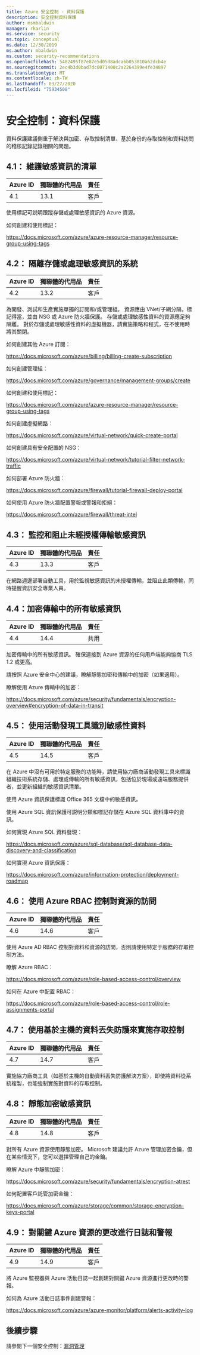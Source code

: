 ```yaml
---
title: Azure 安全控制 - 資料保護
description: 安全控制資料保護
author: msmbaldwin
manager: rkarlin
ms.service: security
ms.topic: conceptual
ms.date: 12/30/2019
ms.author: mbaldwin
ms.custom: security-recommendations
ms.openlocfilehash: 5482495f87e87e5d05d8adca6b053810a62dcb4e
ms.sourcegitcommit: 2ec4b3d0bad7dc0071400c2a2264399e4fe34897
ms.translationtype: MT
ms.contentlocale: zh-TW
ms.lasthandoff: 03/27/2020
ms.locfileid: "75934508"
---
```

# <a name="security-control-data-protection"></a>安全控制：資料保護

資料保護建議側重于解決與加密、存取控制清單、基於身份的存取控制和資料訪問的稽核記錄記錄相關的問題。

## <a name="41-maintain-an-inventory-of-sensitive-information"></a>4.1： 維護敏感資訊的清單

| Azure ID | 獨聯體的代用品 | 責任 |
|--|--|--|
| 4.1 | 13.1 | 客戶 |

使用標記可説明跟蹤存儲或處理敏感資訊的 Azure 資源。

如何創建和使用標記：

https://docs.microsoft.com/azure/azure-resource-manager/resource-group-using-tags

## <a name="42-isolate-systems-storing-or-processing-sensitive-information"></a>4.2： 隔離存儲或處理敏感資訊的系統

| Azure ID | 獨聯體的代用品 | 責任 |
|--|--|--|
| 4.2 | 13.2 | 客戶 |

為開發、測試和生產實施單獨的訂閱和/或管理組。 資源應由 VNet/子網分隔，標記得當，並由 NSG 或 Azure 防火牆保護。 存儲或處理敏感性資料的資源應足夠隔離。 對於存儲或處理敏感性資料的虛擬機器，請實施策略和程式，在不使用時將其關閉。

如何創建其他 Azure 訂閱：

https://docs.microsoft.com/azure/billing/billing-create-subscription

如何創建管理組：

https://docs.microsoft.com/azure/governance/management-groups/create

如何創建和使用標記：

https://docs.microsoft.com/azure/azure-resource-manager/resource-group-using-tags

如何創建虛擬網路：

https://docs.microsoft.com/azure/virtual-network/quick-create-portal

如何創建具有安全配置的 NSG：

https://docs.microsoft.com/azure/virtual-network/tutorial-filter-network-traffic

如何部署 Azure 防火牆：

https://docs.microsoft.com/azure/firewall/tutorial-firewall-deploy-portal

如何使用 Azure 防火牆配置警報或警報和拒絕：

https://docs.microsoft.com/azure/firewall/threat-intel

## <a name="43-monitor-and-block-unauthorized-transfer-of-sensitive-information"></a>4.3： 監控和阻止未經授權傳輸敏感資訊

| Azure ID | 獨聯體的代用品 | 責任 |
|--|--|--|
| 4.3 | 13.3 | 客戶 |

在網路週邊部署自動工具，用於監視敏感資訊的未授權傳輸，並阻止此類傳輸，同時提醒資訊安全專業人員。

## <a name="44-encrypt-all-sensitive-information-in-transit"></a>4.4：加密傳輸中的所有敏感資訊

| Azure ID | 獨聯體的代用品 | 責任 |
|--|--|--|
| 4.4 | 14.4 | 共用 |

加密傳輸中的所有敏感資訊。 確保連接到 Azure 資源的任何用戶端能夠協商 TLS 1.2 或更高。

請按照 Azure 安全中心的建議，瞭解靜態加密和傳輸中的加密（如果適用）。

瞭解使用 Azure 傳輸中的加密：

https://docs.microsoft.com/azure/security/fundamentals/encryption-overview#encryption-of-data-in-transit

## <a name="45-use-an-active-discovery-tool-to-identify-sensitive-data"></a>4.5： 使用活動發現工具識別敏感性資料

| Azure ID | 獨聯體的代用品 | 責任 |
|--|--|--|
| 4.5 | 14.5 | 客戶 |

在 Azure 中沒有可用於特定服務的功能時，請使用協力廠商活動發現工具來標識組織技術系統存儲、處理或傳輸的所有敏感資訊，包括位於現場或遠端服務提供者，並更新組織的敏感資訊清單。

使用 Azure 資訊保護標識 Office 365 文檔中的敏感資訊。

使用 Azure SQL 資訊保護可説明分類和標記存儲在 Azure SQL 資料庫中的資訊。

如何實現 Azure SQL 資料發現：

https://docs.microsoft.com/azure/sql-database/sql-database-data-discovery-and-classification

如何實現 Azure 資訊保護：

https://docs.microsoft.com/azure/information-protection/deployment-roadmap

## <a name="46-use-azure-rbac-to-control-access-to-resources"></a>4.6： 使用 Azure RBAC 控制對資源的訪問

| Azure ID | 獨聯體的代用品 | 責任 |
|--|--|--|
| 4.6 | 14.6 | 客戶 |

使用 Azure AD RBAC 控制對資料和資源的訪問，否則請使用特定于服務的存取控制方法。

瞭解 Azure RBAC：

https://docs.microsoft.com/azure/role-based-access-control/overview

如何在 Azure 中配置 RBAC：

https://docs.microsoft.com/azure/role-based-access-control/role-assignments-portal

## <a name="47-use-host-based-data-loss-prevention-to-enforce-access-control"></a>4.7： 使用基於主機的資料丟失防護來實施存取控制

| Azure ID | 獨聯體的代用品 | 責任 |
|--|--|--|
| 4.7 | 14.7 | 客戶 |

實施協力廠商工具（如基於主機的自動資料丟失防護解決方案），即使將資料從系統複製，也能強制實施對資料的存取控制。

## <a name="48-encrypt-sensitive-information-at-rest"></a>4.8： 靜態加密敏感資訊

| Azure ID | 獨聯體的代用品 | 責任 |
|--|--|--|
| 4.8 | 14.8 | 客戶 |

對所有 Azure 資源使用靜態加密。 Microsoft 建議允許 Azure 管理加密金鑰，但在某些情況下，您可以選擇管理自己的金鑰。 

瞭解 Azure 中靜態加密：

https://docs.microsoft.com/azure/security/fundamentals/encryption-atrest

如何配置客戶託管加密金鑰：

https://docs.microsoft.com/azure/storage/common/storage-encryption-keys-portal

## <a name="49-log-and-alert-on-changes-to-critical-azure-resources"></a>4.9： 對關鍵 Azure 資源的更改進行日誌和警報

| Azure ID | 獨聯體的代用品 | 責任 |
|--|--|--|
| 4.9 | 14.9 | 客戶 |

將 Azure 監視器與 Azure 活動日誌一起創建對關鍵 Azure 資源進行更改時的警報。

如何為 Azure 活動日誌事件創建警報：

https://docs.microsoft.com/azure/azure-monitor/platform/alerts-activity-log

## <a name="next-steps"></a>後續步驟

請參閱下一個安全控制：[漏洞管理](security-control-vulnerability-management.md)
